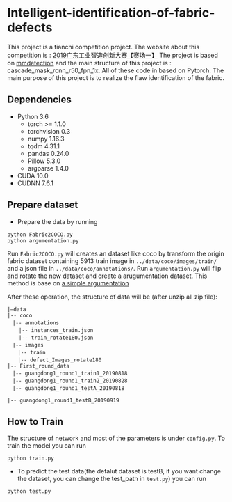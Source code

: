 # Intelligent-identification-of-fabric-defects
This project is a tianchi competition project. The website about this competition is : [2019广东工业智造创新大赛【赛场一】][2]
The project is based on [mmdetection][0] and the main structure of this project is : cascade_mask_rcnn_r50_fpn_1x. All of these code in based on Pytorch.
The main purpose of this project is to realize the flaw identification of the fabric.

## Dependencies

- Python 3.6
  - torch >= 1.1.0
  - torchvision 0.3
  - numpy 1.16.3
  - tqdm 4.31.1
  - pandas 0.24.0
  - Pillow 5.3.0
  - argparse 1.4.0
- CUDA 10.0
- CUDNN 7.6.1
  

  
## Prepare dataset 

- Prepare the data by running
```
python Fabric2COCO.py
python argumentation.py
```
Run `Fabric2COCO.py` will creates an dataset like coco by transform the origin fabric dataset containing 5913 train image in `../data/coco/images/train/` and a json file in  `../data/coco/annotations/`.
Run `argumentation.py` will flip and rotate the new dataset and create a arugumentation dataset. This method is base on [a simple argumentation][1]

After these operation, the structure of data will be (after unzip all zip file):
```
|–data
|-- coco
　|-- annotations
  　|-- instances_train.json
  　|-- train_rotate180.json
　|-- images
　　|-- train
　　|-- defect_Images_rotate180
|-- First_round_data
　|-- guangdong1_round1_train1_20190818
　|-- guangdong1_round1_train2_20190828
　|-- guangdong1_round1_testA_20190818

|-- guangdong1_round1_testB_20190919
```

## How to Train

The structure of network and most of the parameters is under `config.py`.
To train the model you can run
```
python train.py
```
- To predict the test data(the defalut dataset is testB, if you want change the dataset, you can change the test_path in `test.py`) you can run
```
python test.py
``` 


[0]: https://github.com/open-mmlab/mmdetection
[1]: https://tianchi.aliyun.com/notebook-ai/detail?postId=74575
[2]: https://tianchi.aliyun.com/competition/entrance/231748/introduction
